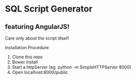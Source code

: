 SQL Script Generator
=======

featuring AngularJS!
--------------------------
Care only about the script itlsef!

Installation Procedure:

1. Clone this repo
2. Bower install
3. Start a httpServer (eg. python -m SimpleHTTPServer 8000)
4. Open localhost:8000/public
